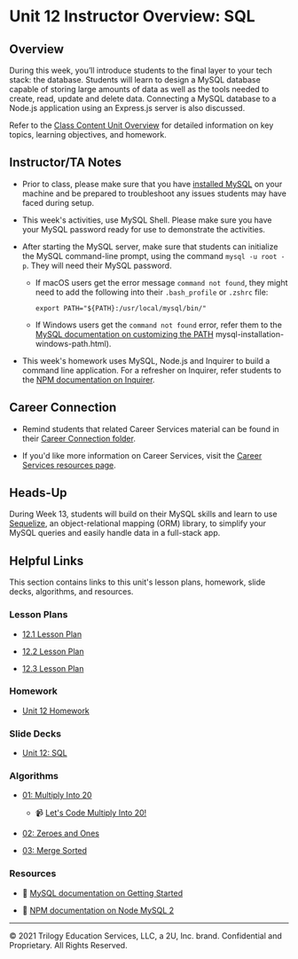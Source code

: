 # Unit 12 Instructor Overview: SQL 

## Overview

During this week, you’ll introduce students to the final layer to your tech stack: the database. Students will learn to design a MySQL database capable of storing large amounts of data as well as the tools needed to create, read, update and delete data. Connecting a MySQL database to a Node.js application using an Express.js server is also discussed.

Refer to the [Class Content Unit Overview](../../../01-Class-Content/12-SQL/README.md) for detailed information on key topics, learning objectives, and homework.

## Instructor/TA Notes

* Prior to class, please make sure that you have [installed MySQL](https://dev.mysql.com/doc/refman/8.0/en/installing.html) on your machine and be prepared to troubleshoot any issues students may have faced during setup. 

* This week's activities, use MySQL Shell. Please make sure you have your MySQL password ready for use to demonstrate the activities. 

* After starting the MySQL server, make sure that students can initialize the MySQL command-line prompt, using the command `mysql -u root -p`. They will need their MySQL password.

  * If macOS users get the error message `command not found`, they might need to add the following into their `.bash_profile` or `.zshrc` file:
 
    `export PATH="${PATH}:/usr/local/mysql/bin/"`

  * If Windows users get the `command not found` error, refer them to the [MySQL documentation on customizing the PATH](https://dev.mysql.com/doc/refman/8.0/en/mysql-installation-windows-path.html)
  mysql-installation-windows-path.html).

* This week's homework uses MySQL, Node.js and Inquirer to build a command line application. For a refresher on Inquirer, refer students to the [NPM documentation on Inquirer](https://www.npmjs.com/package/inquirer).

## Career Connection

* Remind students that related Career Services material can be found in their [Career Connection folder](../../../01-Class-Content/12-SQL/04-Career-Connection/README.md).

* If you'd like more information on Career Services, visit the [Career Services resources page](https://mycareerspot.org/).

## Heads-Up

During Week 13, students will build on their MySQL skills and learn to use [Sequelize](https://sequelize.org/), an object-relational mapping (ORM) library, to simplify your MySQL queries and easily handle data in a full-stack app. 

## Helpful Links

This section contains links to this unit's lesson plans, homework, slide decks, algorithms, and resources.

### Lesson Plans

  * [12.1 Lesson Plan](./01-Day_Intro-MySQL/12.1-LESSON-PLAN.md)

  * [12.2 Lesson Plan](./02-Day_MySQL-Node/12.2-LESSON-PLAN.md)
  
  * [12.3 Lesson Plan](./03-Day_Big-Data-MySQL/12.3-LESSON-PLAN.md)

### Homework

  * [Unit 12 Homework](../../../01-Class-Content/12-MySQL/02-Homework)

### Slide Decks

  * [Unit 12: SQL](https://docs.google.com/presentation/d/1In4Iv-dAv3A3BiU88duttuXpEPcvbr4Qf4RniD8EZsE/edit?usp=sharing)

### Algorithms

  * [01: Multiply Into 20](../../../01-Class-Content/12-MySQL/03-Algorithms/01-multiply-into-20)

    * 📹 [Let's Code Multiply Into 20!](https://2u-20.wistia.com/medias/joflnt5aqv)

* [02: Zeroes and Ones](../../../01-Class-Content/12-MySQL/03-Algorithms/02-zeroes-and-ones)

* [03: Merge Sorted](../../../01-Class-Content/12-MySQL/03-Algorithms/03-merge-sorted)

### Resources

  * 📖 [MySQL documentation on Getting Started](https://dev.mysql.com/doc/mysql-getting-started/en/)
  
  * 📖 [NPM documentation on Node MySQL 2](https://www.npmjs.com/package/mysql2)

---
© 2021 Trilogy Education Services, LLC, a 2U, Inc. brand. Confidential and Proprietary. All Rights Reserved.
